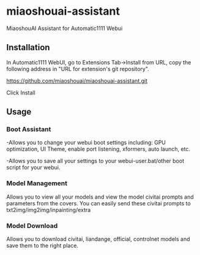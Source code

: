# miaoshouai-assistant
MiaoshouAI Assistant for Automatic1111 Webui

## **Installation**
In Automatic1111 WebUI, go to Extensions Tab->Install from URL, copy the following address in "URL for extension's git repository".

https://github.com/miaoshouai/miaoshouai-assistant.git

Click Install

## **Usage**
### Boot Assistant
-Allows you to change your webui boot settings including:
GPU optimization, UI Theme, enable port listening, xformers, auto launch, etc.

-Allows you to save all your settings to your webui-user.bat/other boot script for your webui.

### Model Management
Allows you to view all your models and view the model civitai prompts and parameters from the covers.
You can easily send these civitai prompts to txt2img/img2img/inpainting/extra

### Model Download
Allows you to download civitai, liandange, official, controlnet models and save them to the right place.